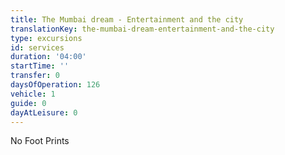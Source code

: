 ```yaml
---
title: The Mumbai dream - Entertainment and the city
translationKey: the-mumbai-dream-entertainment-and-the-city
type: excursions
id: services
duration: '04:00'
startTime: ''
transfer: 0
daysOfOperation: 126
vehicle: 1
guide: 0
dayAtLeisure: 0
---
```

No Foot Prints